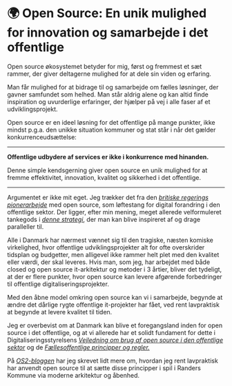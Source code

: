# 🌍 Open Source: En unik mulighed for innovation og samarbejde i det offentlige


Open source økosystemet betyder for mig, først og fremmest et sæt rammer, der giver deltagerne mulighed for at dele sin viden og erfaring. 

Man får mulighed for at bidrage til og samarbejde om fælles løsninger, der gavner samfundet som helhed. Man står aldrig alene og kan altid finde inspiration og uvurderlige erfaringer, der hjælper på vej i alle faser af et udviklingsprojekt.

Open source er en ideel løsning for det offentlige på mange punkter, ikke mindst p.g.a. den unikke situation kommuner og stat står i når det gælder konkurrenceudsættelse:

--- 

 **Offentlige udbydere af services er ikke i konkurrence med hinanden.** 
 
Denne simple kendsgerning giver open source en unik mulighed for at fremme effektivitet, innovation, kvalitet og sikkerhed i det offentlige.

---

Argumentet er ikke mit eget. Jeg trækker det fra den *[britiske regerings pionerarbejde](https://www.youtube.com/watch?v=o3xFqa_HN2I)* med open source, som løftestang for digital forandring i den offentlige sektor. Der ligger, efter min mening, meget allerede velformuleret tankegods i *[denne strategi](https://www.gov.uk/guidance/be-open-and-use-open-source)*, der man kan blive inspireret af og drage paralleller til.

Alle i Danmark har nærmest vænnet sig til den tragiske, næsten komiske virkelighed, hvor offentlige udviklingsprojekter alt for ofte overskrider tidsplan og budgetter, men alligevel ikke rammer helt plet med den kvalitet eller værdi, der skal leveres. Hvis man, som jeg, har arbejdet med både closed og open source it-arkitektur og metoder i 3 årtier, bliver det tydeligt, at der er flere punkter, hvor open source kan levere afgørende forbedringer til offentlige digitaliseringsprojekter.

Med den åbne model omkring open source kan vi i samarbejde, begynde at ændre det dårlige rygte offentlige it-projekter har fået, ved rent lavpraktisk at begynde at levere kvalitet til tiden.

Jeg er overbevist om at Danmark kan blive et foregangsland inden for open source i det offentlige, og at vi allerede har et solidt fundament for dette i Digitaliseringsstyrelsens *[Vejledning om brug af open source i den offentlige sektor](https://arkitektur.digst.dk/metoder/arkitekturmetoder/vejledning-om-brug-af-open-source-i-den-offentlige-sektor/vejledning-om)* og de *[Fællesoffentlige principper og regler.](https://arkitektur.digst.dk/principper-og-regler)*

På *[OS2-bloggen](https://www.os2.eu/blog/nyheder-2/blog-open-source-leverer-pa-de-faellesoffentlige-principper-4352)* har jeg skrevet lidt mere om, hvordan jeg rent lavpraktisk har anvendt open source til at sætte disse principper i spil i Randers Kommune via moderne arkitektur og åbenhed.
